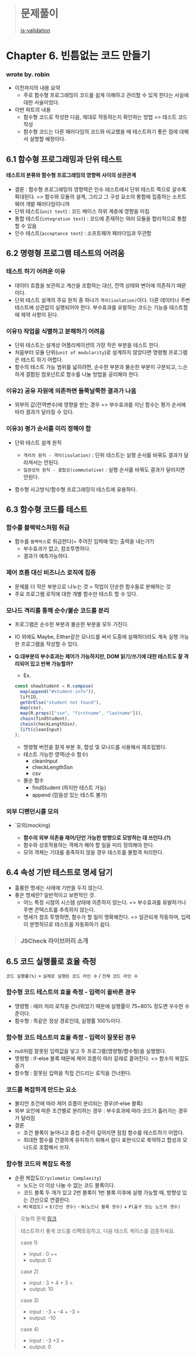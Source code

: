> # 문제풀이
>
> [js-validation](https://stackblitz.com/edit/fp-study-week-06-js-validation)

# Chapter 6. 빈틈없는 코드 만들기

### wrote by. robin

- 이전까지의 내용 요약
  - 주로 함수형 프로그래밍이 코드를 쉽게 이해하고 관리할 수 있게 한다는 사실에 대한 서술이었다.
- 이번 파트의 내용
  - 함수형 코드로 작성한 다음, 제대로 작동하는지 확인하는 방법 => 테스트 코드 작성
  - 함수형 코드는 다른 패러다임의 코드와 비교했을 때 테스트하기 좋은 점에 대해서 설명할 예정이다.

## 6.1 함수형 프로그래밍과 단위 테스트

#### 테스트의 분류와 함수형 프로그래밍의 영향력 사이의 상관관계

- 결론 : 함수형 프로그래밍의 영향력은 인수 테스트에서 단위 테스트 쪽으로 갈수록 확대된다. => 함수와 모듈의 설계, 그리고 그 구성 요소의 통합에 집중하는 소프트웨어 개발 패러다임이니까
- 단위 테스트(`unit test`) : 코드 베이스 하위 계층에 영향을 미침
- 통합 테스트(`integration test`) : 코드에 존재하는 여러 모듈을 합리적으로 통합할 수 있음
- 인수 테스트(`acceptance test`) : 소프트웨어 패러다임과 무관함

## 6.2 명령형 프로그램 테스트의 어려움

### 테스트 하기 어려운 이유

- 데이터 흐름을 보관하고 계산을 조합하는 대신, 전역 상태와 변이에 의존하기 때문이다.
- 단위 테스트 설계의 주요 원칙 중 하나가 `격리(isolation)`이다. 다른 데이터나 주변 테스트에 상관없이 실행되어야 한다. 부수효과를 유발하는 코드는 기능을 테스트할 때 제약 사항이 된다.

### 이유1) 작업을 식별하고 분해하기 어려움

- 단위 테스트는 설계상 어플리케이션의 가장 작은 부분을 테스트 한다.
- 처음부터 모듈 단위(`unit of modularity`)로 설계하지 않았다면 명령형 프로그램은 테스트 하기 어렵다.
- 함수의 테스트 가능 범위를 넓히려면, 순수한 부분과 불순한 부분이 구분되고, 느슨하게 결합된 컴포넌트로 함수를 나눌 방법을 궁리해야 한다.

### 이유2) 공유 자원에 의존하면 들쭉날쭉한 결과가 나옴

- 외부의 값(전역변수)에 영향을 받는 경우 => 부수효과를 지닌 함수는 평가 순서에 따라 결과가 달라질 수 있다.

### 이유3) 평가 순서를 미리 정해야 함

- 단위 테스트 설계 원칙

  - `격리의 원칙 - 격리(isolation)` : 단위 테스트는 실행 순서를 바꿔도 결과가 달라져서는 안된다.
  - `일관성의 원칙 - 결합성(commutative)` : 실행 순서를 바꿔도 결과가 달라지면 안된다.

- 함수형 사고방식/함수형 프로그래밍이 테스트에 유용하다.

## 6.3 함수형 코드를 테스트

### 함수를 블랙박스처럼 취급

- 함수를 `블랙박스`로 취급한다(= 주어진 입력에 맞는 출력을 내는가?)
  - 부수효과가 없고, 참조투명하다.
  - 결과가 예측가능하다.

### 제어 흐름 대신 비즈니스 로직에 집중

- 문제를 더 작은 부분으로 나누는 것 = 작업이 단순한 함수들로 분해하는 것
- 주요 프로그램 로직에 대한 개별 함수만 테스트 할 수 있다.

### 모나드 격리를 통해 순수/불순 코드를 분리

- 프로그램은 순수한 부분과 불순한 부분을 모두 가진다.
- IO 외에도 Maybe, Either같은 모나드를 써서 도중에 실패하더라도 계속 실행 가능한 프로그램을 작성할 수 있다.
- **Q.대부분의 부수효과는 제어가 가능하지만, DOM 읽기/쓰기에 대한 테스트도 잘 격리되어 있고 반복 가능할까?**

  - Ex.

  ```javascript
  const showStudent = R.compose(
    map(append("#student-info")),
    liftIO,
    getOrElse("student not found"),
    map(csv),
    map(R.props(["ssn", "firstname", "lastname"])),
    chain(findStudent),
    chain(checkLengthSsn),
    lift(cleanInput)
  );
  ```

  - 명령형 버전을 잘게 부분 후, 합성 및 모나드를 사용해서 재조립했다.
  - 테스트 가능한 영역(순수 함수)
    - cleanInput
    - checkLengthSsn
    - csv
  - 불순 함수
    - findStudent (하지만 테스트 가능)
    - append (믿음성 있는 테스트 불가)

### 외부 디펜던시를 모의

- `모의(mocking)

  - **함수의 외부 의존을 제어/단언 가능한 방향으로 모방하는 데 쓰인다.(?)**
  - 함수와 상호작용하는 객체가 해야 할 일을 미리 정의해야 한다.
  - 모의 객체는 기대를 충족하지 않을 경우 테스트를 불합격 처리한다.

## 6.4 속성 기반 테스트로 명세 담기

- 훌륭한 명세는 사례에 기반을 두지 않는다.
- 좋은 명세란? 일반적이고 보편적인 것.
  - 어느 특정 시점의 시스템 상태에 의존하지 않는다. => 부수효과를 유발하거나 주변 콘텍스트를 추측하지 않는다.
  - 명세가 참조 투명하면, 함수가 할 일이 명확해진다. => 일관되게 작동하며, 입력이 분명하므로 테스트를 자동화하기 쉽다.

> ### JSCheck 라이브러리 소개

## 6.5 코드 실행률로 효율 측정

`코드 실행률(%)` = `실제로 실행된 코드 라인 수` / `전체 코드 라인 수`

### 함수형 코드 테스트의 효율 측정 - 입력이 올바른 경우

- 명령형 : 에러 처리 로직을 건너뛰었기 때문에 실행률이 75~80% 정도면 우수한 수준이다.
- 함수형 : 똑같은 정상 경로인데, 실행률 100%이다.

### 함수형 코드 테스트의 효율 측정 - 입력이 잘못된 경우

- null처럼 잘못된 입력값을 넣고 두 프로그램(명령형/함수형)을 실행했다.
- 명령형 : if-else 블록 때문에 제어 흐름이 여러 갈래로 흩어진다. => 함수의 복잡도 증가
- 함수형 : 잘못된 입력을 직접 건드리는 로직을 건너뛴다.

### 코드를 복잡하게 만드는 요소

- 불리언 조건에 따라 제어 흐름이 분리되는 경우(if-else 블록)
- 외부 요인에 따른 조건별로 분리하는 경우 : 부수효과에 따라 코드가 흘러가는 경우가 달라짐
- 결론
  - 조건 블록이 늘어나고 중첩 수준이 깊어지면 점점 함수를 테스트하기 어렵다.
  - 최대한 함수를 간결하게 유지하기 위해서 람다 표현식으로 축약하고 합성과 모나드로 조합해서 쓰자.

### 함수형 코드의 복잡도 측정

- 순환 복잡도(`Cryclomatic Complexity`)
  - 노드는 더 이상 나눌 수 없는 코드 블록이다.
  - 코드 블록 두 개가 있고 2번 블록이 1번 블록 이후에 실행 가능할 때, 방향성 있는 간선으로 연결한다.
  - `M(복잡도)` = `E(간선 갯수)` - `N(노드나 블록 갯수)` + `P(출구 잇는 노드의 갯수)`

> 오늘의 문제
> [링크](https://stackblitz.com/edit/fp-study-week-07)
>
> 테스트하기 좋게 코드를 리팩토링하고, 다음 테스트 케이스를 검증하세요.
>
> case 1)
>
> - input : 0 +=
> - output: 0
>
> case 2)
>
> - input : 3 + 4 + 3 =
> - output: 10
>
> case 3)
>
> - input : -3 + -4 + -3 =
> - output: -10
>
> case 4)
>
> - input : -3 +3 =
> - output: 0
